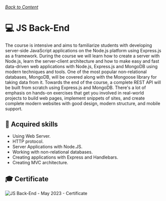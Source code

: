 ###### [Back to Content](/)


# 💻 JS Back-End

The course is intensive and aims to familiarize students with developing server-side JavaScript applications on the Node.js platform using Express.js as a framework. During the course we will learn how to create a server with Node.js, learn the server-client architecture and how to make easy and fast data-driven web applications with Node.js, Express.js and MongoDB using modern techniques and tools. One of the most popular non-relational databases, MongoDB, will be covered along with the Mongoose library for taking data from it. Towards the end of the course, a complete REST API will be built from scratch using Express.js and MongoDB. There's a lot of emphasis on hands-on exercises that get you involved in real-world projects to build web pages, implement snippets of sites, and create complete modern websites with good design, modern structure, and mobile support.

## 🚀 Acquired skills

- Using Web Server.
- HTTP protocol.
- Server Applications with Node.JS.
- Working with non-relational databases.
- Creating applications with Express and Handlebars.
- Creating MVC architecture.

## 🎓 Certificate
![JS Back-End - May 2023 - Certificate](https://github.com/yuchormanski/SoftUni/assets/693307/d62e9d36-f5f8-4f59-bc84-7c7ea88dbb73)
